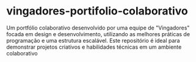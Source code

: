 # vingadores-portifolio-colaborativo
Um portfólio colaborativo desenvolvido por uma equipe de "Vingadores" focada em design e desenvolvimento, utilizando as melhores práticas de programação e uma estrutura escalável. Este repositório é ideal para demonstrar projetos criativos e habilidades técnicas em um ambiente colaborativo

